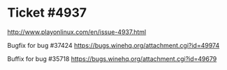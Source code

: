 Ticket #4937
============

http://www.playonlinux.com/en/issue-4937.html

Bugfix for bug #37424
https://bugs.winehq.org/attachment.cgi?id=49974

Buffix for bug #35718
https://bugs.winehq.org/attachment.cgi?id=49679
